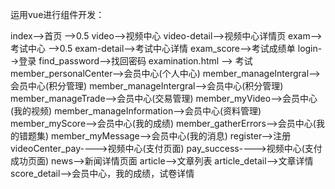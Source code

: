 运用vue进行组件开发：
 
index-->首页 -->0.5 video-->视频中心 video-detail-->视频中心详情页 exam-->考试中心 -->0.5 exam-detail-->考试中心详情 exam_score-->考试成绩单 login-->登录 find_password-->找回密码 examination.html --> 考试 member_personalCenter-->会员中心(个人中心) member_manageIntergral-->会员中心(积分管理) member_manageIntergral-->会员中心(积分管理) member_manageTrade-->会员中心(交易管理) member_myVideo-->会员中心(我的视频) member_manageInformation-->会员中心(资料管理) member_myScore-->会员中心(我的成绩) member_gatherErrors-->会员中心(我的错题集) member_myMessage-->会员中心(我的消息) register-->注册 videoCenter_pay---->视频中心(支付页面) pay_success---->视频中心(支付成功页面) news-->新闻详情页面 article-->文章列表 article_detail-->文章详情 score_detail-->会员中心，我的成绩，试卷详情

